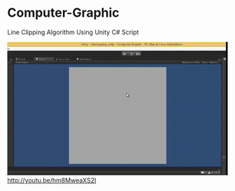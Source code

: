 Computer-Graphic
================

Line Clipping Algorithm Using Unity C# Script

[![ScreenShot](https://raw.githubusercontent.com/asilarslan/Computer-Graphic/master/lineclipping.gif)](http://youtu.be/hm8MweaXS2I)
http://youtu.be/hm8MweaXS2I
